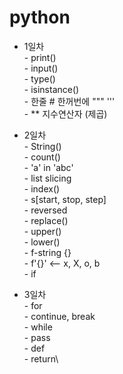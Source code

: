 # python
- 1일차\
      - print()\
      - input()\
      - type()\
      - isinstance()\
      - 한줄 #  한꺼번에 """  '''\
      - ** 지수연산자 (제곱)

- 2일차\
      - String()\
      - count()\
      - 'a' in 'abc'\
      - list slicing\
      - index()\
      - s[start, stop, step]\
      - reversed\
      - replace()\
      - upper()\
      - lower()\
      - f-string {}\
      - f'{}'  <-- x, X, o, b\
      - if

- 3일차\
      - for\
      - continue, break\
      - while\
      - pass\
      - def\
      - return\
